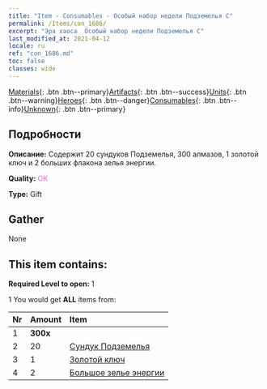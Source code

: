 ```yaml
---
title: "Item - Consumables - Особый набор недели Подземелья C"
permalink: /Items/con_1686/
excerpt: "Эра хаоса  Особый набор недели Подземелья C"
last_modified_at: 2021-04-12
locale: ru
ref: "con_1686.md"
toc: false
classes: wide
---
```

 [Materials](/ru/Items/){: .btn .btn--primary}[Artifacts](/ru/Items/Artifacts/){: .btn .btn--success}[Units](/ru/Items/Units/){: .btn .btn--warning}[Heroes](/ru/Items/Heroes/){: .btn .btn--danger}[Consumables](/ru/Items/Consumables/){: .btn .btn--info}[Unknown](/ru/Items/Unknown/){: .btn .btn--primary}

## Подробности
 **Описание:** Содержит 20 сундуков Подземелья, 300 алмазов, 1 золотой ключ и 2 больших флакона зелья энергии.

 **Quality:** <span style="color: #DA70D6">OK</span>

 **Type:** Gift

## Gather

  None

## This item contains:

 **Required Level to open:** 1

 1 You would get **ALL** items  from:

  | Nr | Amount |     Item    |
  |:---|:-------|:------------|
  | 1 |  **300x** | <i class="fas fa-gem"/> |  | 
  | 2 | 20 | [Сундук Подземелья](/ru/Items/con_1276/) | 
  | 3 | 1 | [Золотой ключ](/ru/Items/con_783/) | 
  | 4 | 2 | [Большое зелье энергии](/ru/Items/con_706/) | 
